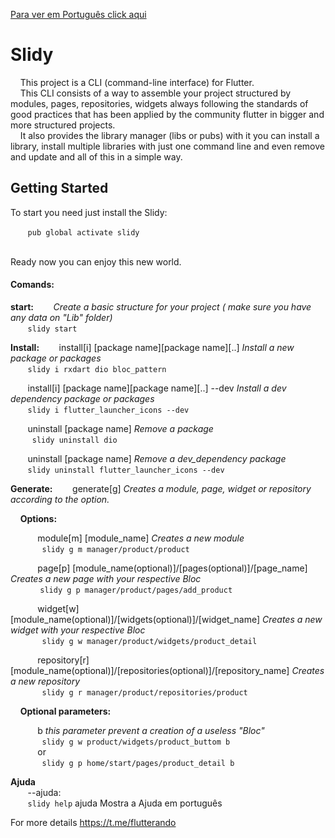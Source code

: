 [Para ver em Português click aqui](README-PT.md)

# Slidy

&nbsp;&nbsp;&nbsp;&nbsp;This project is a CLI (command-line interface) for Flutter.<br/>
&nbsp;&nbsp;&nbsp;&nbsp;This CLI consists of a way to assemble your project structured by modules, pages, repositories, widgets always following the standards of good practices that has been applied by the community flutter in bigger and more structured projects.<br/>
&nbsp;&nbsp;&nbsp;&nbsp;It also provides the library manager (libs or pubs) with it you can install a library, install multiple libraries with just one command line and even remove and update and all of this in a simple way.<br/>

## Getting Started

To start you need just install the Slidy:<br/>

&nbsp;&nbsp;&nbsp;&nbsp;&nbsp;&nbsp;&nbsp;`pub global activate slidy`

<br>Ready now you can enjoy this new world.<br/>

#### Comands:    
  **start:** 
     &nbsp;&nbsp;&nbsp;&nbsp;&nbsp;&nbsp;&nbsp;*Create a basic structure for your project ( make sure you have any data on "Lib" folder)*<br/>
         &nbsp;&nbsp;&nbsp;&nbsp;&nbsp;&nbsp;&nbsp;` slidy start `

**Install:**
&nbsp;&nbsp;&nbsp;&nbsp;&nbsp;&nbsp;&nbsp;install[i] [package name][package name][..] 	*Install a new package or packages*<br/>
        &nbsp;&nbsp;&nbsp;&nbsp;&nbsp;&nbsp;&nbsp;` slidy i rxdart dio bloc_pattern `

&nbsp;&nbsp;&nbsp;&nbsp;&nbsp;&nbsp;&nbsp;install[i] [package name][package name][..] --dev *Install a dev dependency package or packages*<br/>
        &nbsp;&nbsp;&nbsp;&nbsp;&nbsp;&nbsp;&nbsp;` slidy i flutter_launcher_icons --dev ` 


&nbsp;&nbsp;&nbsp;&nbsp;&nbsp;&nbsp;&nbsp;uninstall [package name]	*Remove a package*<br/>
        &nbsp;&nbsp;&nbsp;&nbsp;&nbsp;&nbsp;&nbsp;` slidy uninstall dio` 

&nbsp;&nbsp;&nbsp;&nbsp;&nbsp;&nbsp;&nbsp;uninstall [package name]	*Remove a dev_dependency package*<br/>
         &nbsp;&nbsp;&nbsp;&nbsp;&nbsp;&nbsp;&nbsp;` slidy uninstall flutter_launcher_icons --dev  ` 

**Generate:**
    &nbsp;&nbsp;&nbsp;&nbsp;&nbsp;&nbsp;&nbsp;generate[g] *Creates a module, page, widget or repository according to the option.*<br/>
    
&nbsp;&nbsp;&nbsp;&nbsp;**Options:**
    
&nbsp;&nbsp;&nbsp;&nbsp;&nbsp;&nbsp;&nbsp;&nbsp;&nbsp;&nbsp;&nbsp;module[m] [module_name] *Creates a new module*<br/>
&nbsp;&nbsp;&nbsp;&nbsp;&nbsp;&nbsp;&nbsp;&nbsp;&nbsp;&nbsp;&nbsp;` slidy g m manager/product/product` 
            
&nbsp;&nbsp;&nbsp;&nbsp;&nbsp;&nbsp;&nbsp;&nbsp;&nbsp;&nbsp;&nbsp;page[p] [module_name(optional)]/[pages(optional)]/[page_name]	*Creates a new page with your respective Bloc*<br/>
&nbsp;&nbsp;&nbsp;&nbsp;&nbsp;&nbsp;&nbsp;&nbsp;&nbsp;&nbsp;&nbsp;             ` slidy g p manager/product/pages/add_product	` 
            
&nbsp;&nbsp;&nbsp;&nbsp;&nbsp;&nbsp;&nbsp;&nbsp;&nbsp;&nbsp;&nbsp;widget[w] [module_name(optional)]/[widgets(optional)]/[widget_name] *Creates a new widget with your respective Bloc*<br/>
&nbsp;&nbsp;&nbsp;&nbsp;&nbsp;&nbsp;&nbsp;&nbsp;&nbsp;&nbsp;&nbsp;` slidy g w manager/product/widgets/product_detail` 
            
&nbsp;&nbsp;&nbsp;&nbsp;&nbsp;&nbsp;&nbsp;&nbsp;&nbsp;&nbsp;&nbsp;repository[r] [module_name(optional)]/[repositories(optional)]/[repository_name] *Creates a new repository*<br/>
&nbsp;&nbsp;&nbsp;&nbsp;&nbsp;&nbsp;&nbsp;&nbsp;&nbsp;&nbsp;&nbsp;` slidy g r manager/product/repositories/product` 
    

&nbsp;&nbsp;&nbsp;&nbsp;**Optional parameters:**

&nbsp;&nbsp;&nbsp;&nbsp;&nbsp;&nbsp;&nbsp;&nbsp;&nbsp;&nbsp;&nbsp;b  *this parameter prevent a creation of a useless "Bloc"*<br/>
&nbsp;&nbsp;&nbsp;&nbsp;&nbsp;&nbsp;&nbsp;&nbsp;&nbsp;&nbsp;&nbsp;` slidy g w product/widgets/product_buttom b` <br/>
&nbsp;&nbsp;&nbsp;&nbsp;&nbsp;&nbsp;&nbsp;&nbsp;&nbsp;&nbsp;&nbsp;or<br/>
&nbsp;&nbsp;&nbsp;&nbsp;&nbsp;&nbsp;&nbsp;&nbsp;&nbsp;&nbsp;&nbsp;` slidy g p home/start/pages/product_detail b` <br/>

**Ajuda**<br/>
&nbsp;&nbsp;&nbsp;&nbsp;&nbsp;&nbsp;&nbsp;--ajuda:<br/>
    &nbsp;&nbsp;&nbsp;&nbsp;&nbsp;&nbsp;&nbsp;` slidy help ` ajuda Mostra a Ajuda em português <br/>

For more details https://t.me/flutterando
